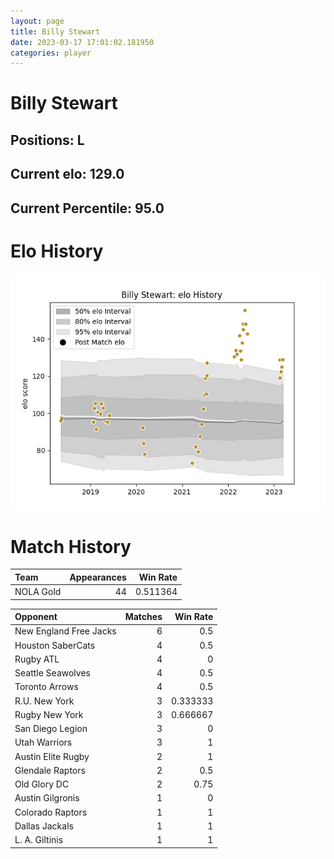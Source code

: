 ```yaml
---  
layout: page  
title: Billy Stewart  
date: 2023-03-17 17:01:02.181950  
categories: player  
---
```

# Billy Stewart

## Positions: L

## Current elo: 129.0

## Current Percentile: 95.0

# Elo History


![elo history](history_BillyStewart.png)
# Match History


| Team      |   Appearances |   Win Rate |
|:----------|--------------:|-----------:|
| NOLA Gold |            44 |   0.511364 |

| Opponent               |   Matches |   Win Rate |
|:-----------------------|----------:|-----------:|
| New England Free Jacks |         6 |   0.5      |
| Houston SaberCats      |         4 |   0.5      |
| Rugby ATL              |         4 |   0        |
| Seattle Seawolves      |         4 |   0.5      |
| Toronto Arrows         |         4 |   0.5      |
| R.U. New York          |         3 |   0.333333 |
| Rugby New York         |         3 |   0.666667 |
| San Diego Legion       |         3 |   0        |
| Utah Warriors          |         3 |   1        |
| Austin Elite Rugby     |         2 |   1        |
| Glendale Raptors       |         2 |   0.5      |
| Old Glory DC           |         2 |   0.75     |
| Austin Gilgronis       |         1 |   0        |
| Colorado Raptors       |         1 |   1        |
| Dallas Jackals         |         1 |   1        |
| L. A. Giltinis         |         1 |   1        |